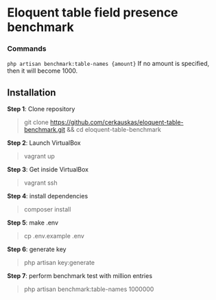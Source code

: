 # Eloquent table field presence benchmark

### Commands
`php artisan benchmark:table-names {amount}`
If no amount is specified, then it will become 1000.

## Installation
**Step 1**: Clone repository
> git clone https://github.com/cerkauskas/eloquent-table-benchmark.git && cd eloquent-table-benchmark

**Step 2**: Launch VirtualBox
> vagrant up

**Step 3**: Get inside VirtualBox
> vagrant ssh

**Step 4**: install dependencies
> composer install

**Step 5**: make .env
> cp .env.example .env

**Step 6**: generate key
> php artisan key:generate

**Step 7**: perform benchmark test with million entries
> php artisan benchmark:table-names 1000000
